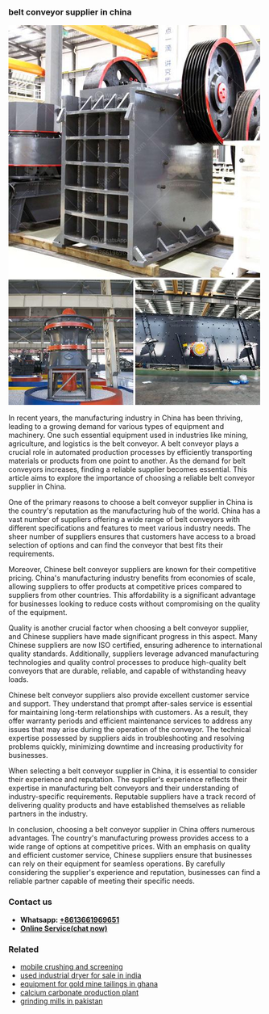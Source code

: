 <h3>belt conveyor supplier in china</h3><img src='1702260017.jpg' alt=''><p>In recent years, the manufacturing industry in China has been thriving, leading to a growing demand for various types of equipment and machinery. One such essential equipment used in industries like mining, agriculture, and logistics is the belt conveyor. A belt conveyor plays a crucial role in automated production processes by efficiently transporting materials or products from one point to another. As the demand for belt conveyors increases, finding a reliable supplier becomes essential. This article aims to explore the importance of choosing a reliable belt conveyor supplier in China.</p><p>One of the primary reasons to choose a belt conveyor supplier in China is the country's reputation as the manufacturing hub of the world. China has a vast number of suppliers offering a wide range of belt conveyors with different specifications and features to meet various industry needs. The sheer number of suppliers ensures that customers have access to a broad selection of options and can find the conveyor that best fits their requirements.</p><p>Moreover, Chinese belt conveyor suppliers are known for their competitive pricing. China's manufacturing industry benefits from economies of scale, allowing suppliers to offer products at competitive prices compared to suppliers from other countries. This affordability is a significant advantage for businesses looking to reduce costs without compromising on the quality of the equipment.</p><p>Quality is another crucial factor when choosing a belt conveyor supplier, and Chinese suppliers have made significant progress in this aspect. Many Chinese suppliers are now ISO certified, ensuring adherence to international quality standards. Additionally, suppliers leverage advanced manufacturing technologies and quality control processes to produce high-quality belt conveyors that are durable, reliable, and capable of withstanding heavy loads.</p><p>Chinese belt conveyor suppliers also provide excellent customer service and support. They understand that prompt after-sales service is essential for maintaining long-term relationships with customers. As a result, they offer warranty periods and efficient maintenance services to address any issues that may arise during the operation of the conveyor. The technical expertise possessed by suppliers aids in troubleshooting and resolving problems quickly, minimizing downtime and increasing productivity for businesses.</p><p>When selecting a belt conveyor supplier in China, it is essential to consider their experience and reputation. The supplier's experience reflects their expertise in manufacturing belt conveyors and their understanding of industry-specific requirements. Reputable suppliers have a track record of delivering quality products and have established themselves as reliable partners in the industry.</p><p>In conclusion, choosing a belt conveyor supplier in China offers numerous advantages. The country's manufacturing prowess provides access to a wide range of options at competitive prices. With an emphasis on quality and efficient customer service, Chinese suppliers ensure that businesses can rely on their equipment for seamless operations. By carefully considering the supplier's experience and reputation, businesses can find a reliable partner capable of meeting their specific needs.</p><h3>Contact us</h3><ul><li><strong>Whatsapp:&nbsp;<a href="https://wa.me/8613661969651">+8613661969651</a></strong></li><li><a href="https://swt.shibang-china.com/?git&amp;zhl&amp;belt conveyor supplier in china"><strong>Online Service(chat now)</strong></a></li></ul><h3>Related</h3><ul><li><a href='mobile crushing and screening.md'>mobile crushing and screening</a></li><li><a href='used industrial dryer for sale in india.md'>used industrial dryer for sale in india</a></li><li><a href='equipment for gold mine tailings in ghana.md'>equipment for gold mine tailings in ghana</a></li><li><a href='calcium carbonate production plant.md'>calcium carbonate production plant</a></li><li><a href='grinding mills in pakistan.md'>grinding mills in pakistan</a></li></ul>